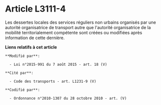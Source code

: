 # Article L3111-4

Les dessertes locales des services réguliers non urbains organisés par une autorité organisatrice de transport autre que
l'autorité organisatrice de la mobilité territorialement compétente sont créées ou modifiées après information de cette
dernière.

**Liens relatifs à cet article**

	**Modifié par**:

	  - Loi n°2015-991 du 7 août 2015 - art. 18 (V)

	**Cité par**:

	  - Code des transports - art. L1231-9 (V)

	**Codifié par**:

	  - Ordonnance n°2010-1307 du 28 octobre 2010 - art. (V)
